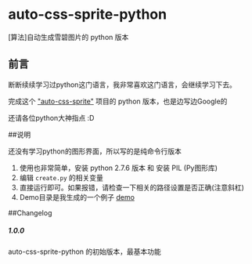auto-css-sprite-python
======================

[算法]自动生成雪碧图片的 python 版本


## 前言

断断续续学习过python这门语言，我非常喜欢这门语言，会继续学习下去。

完成这个 ["auto-css-sprite"](https://github.com/paper/auto-css-sprite) 项目的 python 版本，也是边写边Google的

还请各位python大神指点 :D

##说明

还没有学习python的图形界面，所以写的是纯命令行版本

1. 使用也非常简单，安装 python 2.7.6 版本 和 安装 PIL (Py图形库)
2. 编辑 `create.py` 的相关变量
3. 直接运行即可。如果报错，请检查一下相关的路径设置是否正确(注意斜杠)
4. Demo目录是我生成的一个例子 [demo](http://htmlpreview.github.io/?https://github.com/paper/auto-css-sprite-python/blob/master/demo/my-sprite.html)

##Changelog

##### 1.0.0
auto-css-sprite-python 的初始版本，最基本功能
